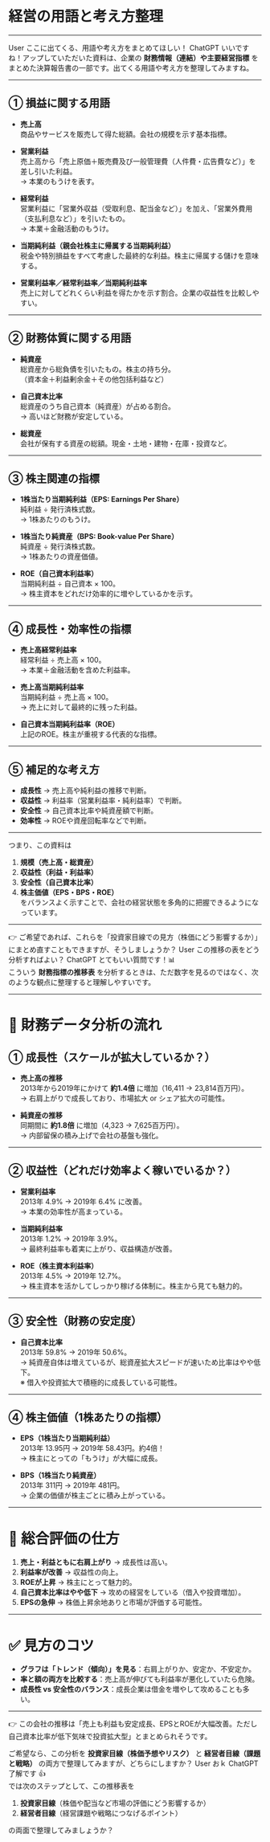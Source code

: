 # 経営の用語と考え方整理

---

User
ここに出てくる、用語や考え方をまとめてほしい！
ChatGPT
いいですね！アップしていただいた資料は、企業の **財務情報（連結）や主要経営指標** をまとめた決算報告書の一部です。出てくる用語や考え方を整理してみますね。  

---

## ① 損益に関する用語
- **売上高**  
  商品やサービスを販売して得た総額。会社の規模を示す基本指標。

- **営業利益**  
  売上高から「売上原価＋販売費及び一般管理費（人件費・広告費など）」を差し引いた利益。  
  → 本業のもうけを表す。

- **経常利益**  
  営業利益に「営業外収益（受取利息、配当金など）」を加え、「営業外費用（支払利息など）」を引いたもの。  
  → 本業＋金融活動のもうけ。

- **当期純利益（親会社株主に帰属する当期純利益）**  
  税金や特別損益をすべて考慮した最終的な利益。株主に帰属する儲けを意味する。

- **営業利益率／経常利益率／当期純利益率**  
  売上に対してどれくらい利益を得たかを示す割合。企業の収益性を比較しやすい。

---

## ② 財務体質に関する用語
- **純資産**  
  総資産から総負債を引いたもの。株主の持ち分。  
  （資本金＋利益剰余金＋その他包括利益など）

- **自己資本比率**  
  総資産のうち自己資本（純資産）が占める割合。  
  → 高いほど財務が安定している。

- **総資産**  
  会社が保有する資産の総額。現金・土地・建物・在庫・投資など。

---

## ③ 株主関連の指標
- **1株当たり当期純利益（EPS: Earnings Per Share）**  
  純利益 ÷ 発行済株式数。  
  → 1株あたりのもうけ。

- **1株当たり純資産（BPS: Book-value Per Share）**  
  純資産 ÷ 発行済株式数。  
  → 1株あたりの資産価値。

- **ROE（自己資本利益率）**  
  当期純利益 ÷ 自己資本 × 100。  
  → 株主資本をどれだけ効率的に増やしているかを示す。

---

## ④ 成長性・効率性の指標
- **売上高経常利益率**  
  経常利益 ÷ 売上高 × 100。  
  → 本業＋金融活動を含めた利益率。

- **売上高当期純利益率**  
  当期純利益 ÷ 売上高 × 100。  
  → 売上に対して最終的に残った利益。

- **自己資本当期純利益率（ROE）**  
  上記のROE。株主が重視する代表的な指標。

---

## ⑤ 補足的な考え方
- **成長性** → 売上高や純利益の推移で判断。  
- **収益性** → 利益率（営業利益率・純利益率）で判断。  
- **安全性** → 自己資本比率や純資産額で判断。  
- **効率性** → ROEや資産回転率などで判断。  

---

つまり、この資料は
1. **規模（売上高・総資産）**  
2. **収益性（利益・利益率）**  
3. **安全性（自己資本比率）**  
4. **株主価値（EPS・BPS・ROE）**  
をバランスよく示すことで、会社の経営状態を多角的に把握できるようになっています。  

---

👉 ご希望であれば、これらを「投資家目線での見方（株価にどう影響するか）」にまとめ直すこともできますが、そうしましょうか？
User
この推移の表をどう分析すればよい？
ChatGPT
とてもいい質問です！📊  
こういう **財務指標の推移表** を分析するときは、ただ数字を見るのではなく、次のような観点に整理すると理解しやすいです。  

---

# 🔎 財務データ分析の流れ

## ① 成長性（スケールが拡大しているか？）
- **売上高の推移**  
  2013年から2019年にかけて **約1.4倍** に増加（16,411 → 23,814百万円）。  
  → 右肩上がりで成長しており、市場拡大 or シェア拡大の可能性。

- **純資産の推移**  
  同期間に **約1.8倍** に増加（4,323 → 7,625百万円）。  
  → 内部留保の積み上げで会社の基盤も強化。

---

## ② 収益性（どれだけ効率よく稼いでいるか？）
- **営業利益率**  
  2013年 4.9% → 2019年 6.4% に改善。  
  → 本業の効率性が高まっている。

- **当期純利益率**  
  2013年 1.2% → 2019年 3.9%。  
  → 最終利益率も着実に上がり、収益構造が改善。

- **ROE（株主資本利益率）**  
  2013年 4.5% → 2019年 12.7%。  
  → 株主資本を活かしてしっかり稼げる体制に。株主から見ても魅力的。

---

## ③ 安全性（財務の安定度）
- **自己資本比率**  
  2013年 59.8% → 2019年 50.6%。  
  → 純資産自体は増えているが、総資産拡大スピードが速いため比率はやや低下。  
  ※ 借入や投資拡大で積極的に成長している可能性。

---

## ④ 株主価値（1株あたりの指標）
- **EPS（1株当たり当期純利益）**  
  2013年 13.95円 → 2019年 58.43円。約4倍！  
  → 株主にとっての「もうけ」が大幅に成長。

- **BPS（1株当たり純資産）**  
  2013年 311円 → 2019年 481円。  
  → 企業の価値が株主ごとに積み上がっている。

---

# 🧩 総合評価の仕方
1. **売上・利益ともに右肩上がり** → 成長性は高い。  
2. **利益率が改善** → 収益性の向上。  
3. **ROEが上昇** → 株主にとって魅力的。  
4. **自己資本比率はやや低下** → 攻めの経営をしている（借入や投資増加）。  
5. **EPSの急伸** → 株価上昇余地ありと市場が評価する可能性。  

---

# ✅ 見方のコツ
- **グラフは「トレンド（傾向）」を見る**：右肩上がりか、安定か、不安定か。  
- **率と額の両方を比較する**：売上高が伸びても利益率が悪化していたら危険。  
- **成長性 vs 安全性のバランス**：成長企業は借金を増やして攻めることも多い。  

---

👉 この会社の推移は「売上も利益も安定成長、EPSとROEが大幅改善。ただし自己資本比率が低下気味で投資拡大型」とまとめられそうです。  

ご希望なら、この分析を **投資家目線（株価予想やリスク）** と **経営者目線（課題と戦略）** の両方で整理してみますが、どちらにしますか？
User
おｋ
ChatGPT
了解です 👍  
では次のステップとして、この推移表を

1. **投資家目線**（株価や配当など市場の評価にどう影響するか）  
2. **経営者目線**（経営課題や戦略につなげるポイント）  

の両面で整理してみましょうか？
